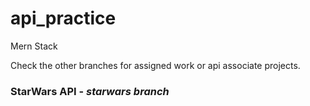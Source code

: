 # api_practice
Mern Stack

Check the other branches for assigned work or api associate projects.

### StarWars API - *starwars branch*
